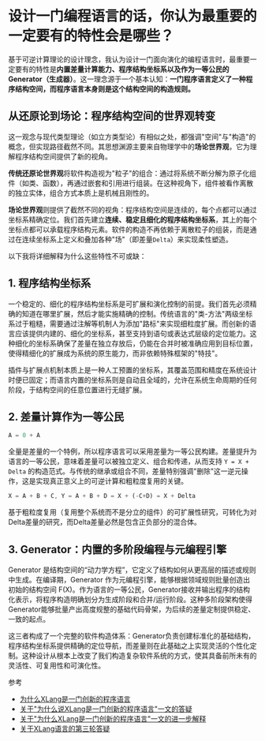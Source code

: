 # 设计一门编程语言的话，你认为最重要的一定要有的特性会是哪些？

基于可逆计算理论的设计理念，我认为设计一门面向演化的编程语言时，最重要一定要有的特性是**内置差量计算能力、程序结构坐标系以及作为一等公民的Generator（生成器）**。这一理念源于一个基本认知：**一门程序语言定义了一种程序结构空间，而程序语言本身则是这个结构空间的构造规则。**

## 从还原论到场论：程序结构空间的世界观转变

这一观念与现代类型理论（如立方类型论）有相似之处，都强调"空间"与"构造"的概念，但实现路径截然不同。其思想渊源主要来自物理学中的**场论世界观**，它为理解程序结构空间提供了新的视角。

**传统还原论世界观**将软件构造视为"粒子"的组合：通过将系统不断分解为原子化组件（如类、函数），再通过嵌套和引用进行组装。在这种视角下，组件被看作离散的独立实体，组合方式本质上是机械且刚性的。

**场论世界观**则提供了截然不同的视角：程序结构空间是连续的，每个点都可以通过坐标系精确定位。我们首先建立**连续、稳定且细化的程序结构坐标系**，其上的每个坐标点都可以承载程序结构元素。软件的构造不再依赖于离散粒子的组装，而是通过在连续坐标系上定义和叠加各种"场"（即差量`Delta`）来实现柔性塑造。


以下我将详细解释为什么这些特性不可或缺：

## 1. **程序结构坐标系**
一个稳定的、细化的程序结构坐标系是可扩展和演化控制的前提。我们首先必须精确的知道在哪里扩展，然后才能实施精确的控制。传统语言的"类-方法"两级坐标系过于粗糙，需要通过注解等机制人为添加"路标"来实现细粒度扩展。而创新的语言应该提供内建的、细化的坐标系，甚至支持到语句或表达式层级的定位能力。这种细化的坐标系确保了差量在独立存放后，仍能在合并时被准确应用到目标位置，使得精细化的扩展成为系统的原生能力，而非依赖特殊框架的"特技"。

插件与扩展点机制本质上是一种人工预置的坐标系，其覆盖范围和精度在系统设计时便已固定；而语言内置的坐标系则是自动且全域的，允许在系统生命周期的任何阶段，于结构空间的任意位置进行无缝扩展。

## 2. **差量计算作为一等公民**

```javascript
A = 0 + A
```

全量是差量的一个特例，所以程序语言可以采用差量为一等公民构建。差量提升为语言的一等公民，意味着差量可以被独立定义、组合和传递，从而支持 `Y = X + Delta` 的构造范式。与传统的继承或组合不同，差量特别强调"删除"这一逆元操作，这是实现真正意义上的可逆计算和粗粒度复用的关键。

```javascript
X = A + B + C, Y = A + B + D = X + (-C+D) = X + Delta
```

基于粗粒度复用（复用整个系统而不是分立的组件）的可扩展性研究，可转化为对Delta差量的研究，而Delta差量必然是包含正负部分的混合体。


## 3. **Generator：内置的多阶段编程与元编程引擎**
Generator 是结构空间的“动力学方程”，它定义了结构如何从更高层的描述或规则中生成。在编译期，Generator 作为元编程引擎，能够根据领域规则批量创造出初始的结构空间 F(X)。作为语言的一等公民，Generator接收并输出程序的结构化表示，将程序构造明确划分为生成阶段和合并/运行阶段。这种多阶段架构使得Generator能够批量产出高度规整的基础代码骨架，为后续的差量定制提供稳定、一致的起点。

这三者构成了一个完整的软件构造体系：Generator负责创建标准化的基础结构，程序结构坐标系提供精确的定位导航，而差量则在此基础之上实现灵活的个性化定制。这种设计从根本上改变了我们构造复杂软件系统的方式，使其具备前所未有的灵活性、可复用性和可演化性。


参考
* [为什么XLang是一门创新的程序语言](https://mp.weixin.qq.com/s/O4VeA7Dw8cRF7HTHxi6pNw)
* [关于"为什么说XLang是一门创新的程序语言"一文的答疑](https://mp.weixin.qq.com/s/XtqjqoC8bhDSuCwGhrMbnw)
* [关于"为什么XLang是一门创新的程序语言"一文的进一步解释](https://mp.weixin.qq.com/s/TtTfcVqklEeZm-UdLBaaZA)
* [关于XLang语言的第三轮答疑](https://mp.weixin.qq.com/s/uw88ceRGPcEDlb4W8cNC1g)
